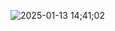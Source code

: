 ![2025-01-13 14;41;02](https://github.com/user-attachments/assets/9f43678b-79ce-4462-a12e-2c95d21f12f2)
